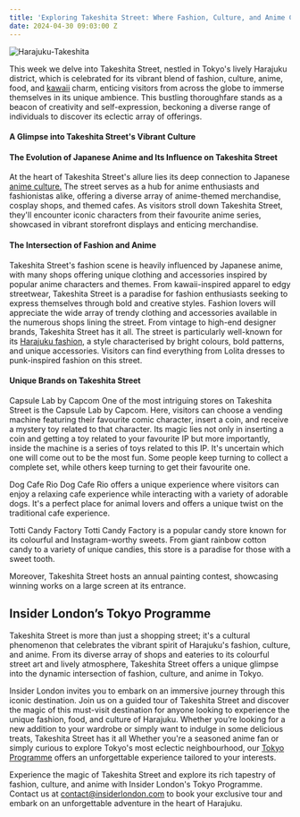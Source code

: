 ```yaml
---
title: 'Exploring Takeshita Street: Where Fashion, Culture, and Anime Collide'
date: 2024-04-30 09:03:00 Z
---
```


![Harajuku-Takeshita](/uploads/IMG-20240428-WA0000~2.jpg)

This week we delve into Takeshita Street, nestled in Tokyo's lively Harajuku district, which is celebrated for its vibrant blend of fashion, culture, anime, food, and [kawaii](https://mymodernmet.com/kawaii-art-japanese-culture/) charm, enticing visitors from across the globe to immerse themselves in its unique ambience. This bustling thoroughfare stands as a beacon of creativity and self-expression, beckoning a diverse range of individuals to discover its eclectic array of offerings.

#### A Glimpse into Takeshita Street's Vibrant Culture



#### The Evolution of Japanese Anime and Its Influence on Takeshita Street

At the heart of Takeshita Street's allure lies its deep connection to Japanese [anime culture.](https://ourculturemag.com/2021/10/25/the-role-of-anime-in-modern-world-culture-and-its-place-in-peoples-lives/) The street serves as a hub for anime enthusiasts and fashionistas alike, offering a diverse array of anime-themed merchandise, cosplay shops, and themed cafes. As visitors stroll down Takeshita Street, they'll encounter iconic characters from their favourite anime series, showcased in vibrant storefront displays and enticing merchandise.

#### The Intersection of Fashion and Anime

Takeshita Street's fashion scene is heavily influenced by Japanese anime, with many shops offering unique clothing and accessories inspired by popular anime characters and themes. From kawaii-inspired apparel to edgy streetwear, Takeshita Street is a paradise for fashion enthusiasts seeking to express themselves through bold and creative styles.
Fashion lovers will appreciate the wide array of trendy clothing and accessories available in the numerous shops lining the street. From vintage to high-end designer brands, Takeshita Street has it all. The street is particularly well-known for its [Harajuku fashion](https://japanese-clothing.com/blogs/japanese-clothing-blog/harajuku-fashion), a style characterised by bright colours, bold patterns, and unique accessories. Visitors can find everything from Lolita dresses to punk-inspired fashion on this street. 

#### Unique Brands on Takeshita Street

Capsule Lab by Capcom
One of the most intriguing stores on Takeshita Street is the Capsule Lab by Capcom. Here, visitors can choose a vending machine featuring their favourite comic character, insert a coin, and receive a mystery toy related to that character. Its magic lies not only in inserting a coin and getting a toy related to your favourite IP but more importantly, inside the machine is a series of toys related to this IP. It's uncertain which one will come out to be the most fun. Some people keep turning to collect a complete set, while others keep turning to get their favourite one.

Dog Cafe Rio
Dog Cafe Rio offers a unique experience where visitors can enjoy a relaxing cafe experience while interacting with a variety of adorable dogs. It's a perfect place for animal lovers and offers a unique twist on the traditional cafe experience.

Totti Candy Factory
Totti Candy Factory is a popular candy store known for its colourful and Instagram-worthy sweets. From giant rainbow cotton candy to a variety of unique candies, this store is a paradise for those with a sweet tooth.

Moreover, Takeshita Street hosts an annual painting contest, showcasing winning works on a large screen at its entrance.

## Insider London’s Tokyo Programme
Takeshita Street is more than just a shopping street; it's a cultural phenomenon that celebrates the vibrant spirit of Harajuku's fashion, culture, and anime. From its diverse array of shops and eateries to its colourful street art and lively atmosphere, Takeshita Street offers a unique glimpse into the dynamic intersection of fashion, culture, and anime in Tokyo.

Insider London invites you to embark on an immersive journey through this iconic destination. Join us on a guided tour of Takeshita Street and discover the magic of this must-visit destination for anyone looking to experience the unique fashion, food, and culture of Harajuku. Whether you’re looking for a new addition to your wardrobe or simply want to indulge in some delicious treats, Takeshita Street has it all Whether you're a seasoned anime fan or simply curious to explore Tokyo's most eclectic neighbourhood, our [Tokyo Programme](https://www.insiderlondon.com/asia/tokyo/) offers an unforgettable experience tailored to your interests.

Experience the magic of Takeshita Street and explore its rich tapestry of fashion, culture, and anime with Insider London's Tokyo Programme. Contact us at [contact@insiderlondon.com](mailto:contact@insiderlondon.com) to book your exclusive tour and embark on an unforgettable adventure in the heart of Harajuku.

